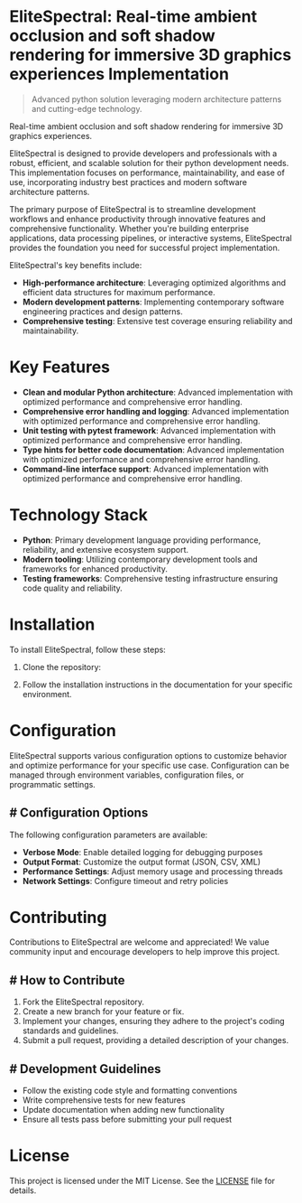 <!-- fallback_EliteSpectral_20250802205426_54875 -->

# EliteSpectral: Real-time ambient occlusion and soft shadow rendering for immersive 3D graphics experiences Implementation
> Advanced python solution leveraging modern architecture patterns and cutting-edge technology.

Real-time ambient occlusion and soft shadow rendering for immersive 3D graphics experiences.

EliteSpectral is designed to provide developers and professionals with a robust, efficient, and scalable solution for their python development needs. This implementation focuses on performance, maintainability, and ease of use, incorporating industry best practices and modern software architecture patterns.

The primary purpose of EliteSpectral is to streamline development workflows and enhance productivity through innovative features and comprehensive functionality. Whether you're building enterprise applications, data processing pipelines, or interactive systems, EliteSpectral provides the foundation you need for successful project implementation.

EliteSpectral's key benefits include:

* **High-performance architecture**: Leveraging optimized algorithms and efficient data structures for maximum performance.
* **Modern development patterns**: Implementing contemporary software engineering practices and design patterns.
* **Comprehensive testing**: Extensive test coverage ensuring reliability and maintainability.

# Key Features

* **Clean and modular Python architecture**: Advanced implementation with optimized performance and comprehensive error handling.
* **Comprehensive error handling and logging**: Advanced implementation with optimized performance and comprehensive error handling.
* **Unit testing with pytest framework**: Advanced implementation with optimized performance and comprehensive error handling.
* **Type hints for better code documentation**: Advanced implementation with optimized performance and comprehensive error handling.
* **Command-line interface support**: Advanced implementation with optimized performance and comprehensive error handling.

# Technology Stack

* **Python**: Primary development language providing performance, reliability, and extensive ecosystem support.
* **Modern tooling**: Utilizing contemporary development tools and frameworks for enhanced productivity.
* **Testing frameworks**: Comprehensive testing infrastructure ensuring code quality and reliability.

# Installation

To install EliteSpectral, follow these steps:

1. Clone the repository:


2. Follow the installation instructions in the documentation for your specific environment.

# Configuration

EliteSpectral supports various configuration options to customize behavior and optimize performance for your specific use case. Configuration can be managed through environment variables, configuration files, or programmatic settings.

## # Configuration Options

The following configuration parameters are available:

* **Verbose Mode**: Enable detailed logging for debugging purposes
* **Output Format**: Customize the output format (JSON, CSV, XML)
* **Performance Settings**: Adjust memory usage and processing threads
* **Network Settings**: Configure timeout and retry policies

# Contributing

Contributions to EliteSpectral are welcome and appreciated! We value community input and encourage developers to help improve this project.

## # How to Contribute

1. Fork the EliteSpectral repository.
2. Create a new branch for your feature or fix.
3. Implement your changes, ensuring they adhere to the project's coding standards and guidelines.
4. Submit a pull request, providing a detailed description of your changes.

## # Development Guidelines

* Follow the existing code style and formatting conventions
* Write comprehensive tests for new features
* Update documentation when adding new functionality
* Ensure all tests pass before submitting your pull request

# License

This project is licensed under the MIT License. See the [LICENSE](https://github.com/ludo53/EliteSpectral/blob/main/LICENSE) file for details.
